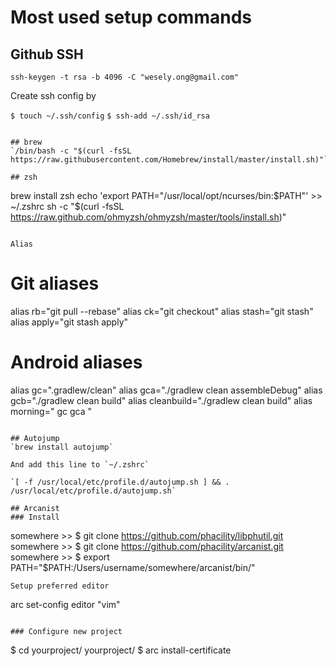 # Most used setup commands

## Github SSH
`ssh-keygen -t rsa -b 4096 -C "wesely.ong@gmail.com"`

Create ssh config by 

`$ touch ~/.ssh/config`
`$ ssh-add ~/.ssh/id_rsa`

```

## brew
`/bin/bash -c "$(curl -fsSL https://raw.githubusercontent.com/Homebrew/install/master/install.sh)"`

## zsh
```
brew install zsh
echo 'export PATH="/usr/local/opt/ncurses/bin:$PATH"' >> ~/.zshrc
sh -c "$(curl -fsSL https://raw.github.com/ohmyzsh/ohmyzsh/master/tools/install.sh)"
```

Alias
```
# Git aliases
alias rb="git pull --rebase"
alias ck="git checkout"
alias stash="git stash"
alias apply="git stash apply"

# Android aliases
alias gc=".gradlew/clean"
alias gca="./gradlew clean assembleDebug"
alias gcb="./gradlew clean build"
alias cleanbuild="./gradlew clean build"
alias morning="
        gc
        gca
"
```

## Autojump
`brew install autojump`

And add this line to `~/.zshrc`

`[ -f /usr/local/etc/profile.d/autojump.sh ] && . /usr/local/etc/profile.d/autojump.sh`

## Arcanist
### Install
```
somewhere >> $ git clone https://github.com/phacility/libphutil.git
somewhere >> $ git clone https://github.com/phacility/arcanist.git
somewhere >> $ export PATH="$PATH:/Users/username/somewhere/arcanist/bin/"
```
Setup preferred editor
```
arc set-config editor "vim"
```

### Configure new project
```
$ cd yourproject/
yourproject/ $ arc install-certificate
```
